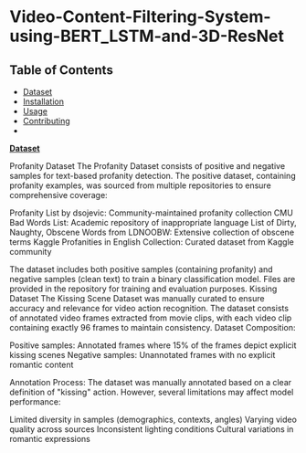 # Video-Content-Filtering-System-using-BERT_LSTM-and-3D-ResNet
## Table of Contents
- [Dataset](#Dataset)
- [Installation](#installation)
- [Usage](#usage)
- [Contributing](#contributing)
- 
[**Dataset**](#Dataset)

Profanity Dataset
The Profanity Dataset consists of positive and negative samples for text-based profanity detection. The positive dataset, containing profanity examples, was sourced from multiple repositories to ensure comprehensive coverage:

Profanity List by dsojevic: Community-maintained profanity collection
CMU Bad Words List: Academic repository of inappropriate language
List of Dirty, Naughty, Obscene Words from LDNOOBW: Extensive collection of obscene terms
Kaggle Profanities in English Collection: Curated dataset from Kaggle community

The dataset includes both positive samples (containing profanity) and negative samples (clean text) to train a binary classification model. Files are provided in the repository for training and evaluation purposes.
Kissing Dataset
The Kissing Scene Dataset was manually curated to ensure accuracy and relevance for video action recognition. The dataset consists of annotated video frames extracted from movie clips, with each video clip containing exactly 96 frames to maintain consistency.
Dataset Composition:

Positive samples: Annotated frames where 15% of the frames depict explicit kissing scenes
Negative samples: Unannotated frames with no explicit romantic content

Annotation Process:
The dataset was manually annotated based on a clear definition of "kissing" action. However, several limitations may affect model performance:

Limited diversity in samples (demographics, contexts, angles)
Varying video quality across sources
Inconsistent lighting conditions
Cultural variations in romantic expressions

